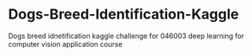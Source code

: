 # Dogs-Breed-Identification-Kaggle
Dogs breed idnetification kaggle challenge for 046003 deep learning for computer vision application course 
